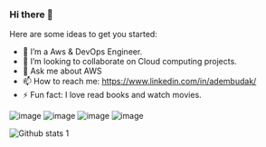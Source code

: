 ### Hi there 👋

Here are some ideas to get you started:

- 🌱 I’m a Aws & DevOps Engineer.
- 👯 I’m looking to collaborate on Cloud computing projects.
- 💬 Ask me about AWS
- 📫 How to reach me: https://www.linkedin.com/in/adembudak/
- ⚡ Fun fact: I love read books and watch movies.

![image](https://user-images.githubusercontent.com/87023856/170109757-3440bbf0-092d-43cd-aa46-9d0e8185022c.png)
![image](https://user-images.githubusercontent.com/87023856/170109853-df3748c0-4a41-4510-a3e4-69d7dc6a84f8.png)
![image](https://user-images.githubusercontent.com/87023856/170109920-0f2556b6-e1e8-4415-8a26-6a349cfe7035.png)
![image](https://user-images.githubusercontent.com/87023856/170110050-3eee6015-ea5b-4cfe-bb34-d80bc3b89176.png)





![Github stats 1](https://github-readme-stats.vercel.app/api?username=adembudak1983&show_icons=true&theme=gradient) 
